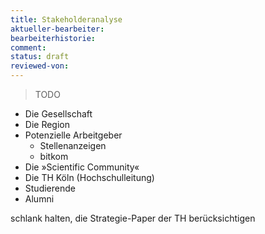 ```yaml
---
title: Stakeholderanalyse
aktueller-bearbeiter:
bearbeiterhistorie:
comment:
status: draft
reviewed-von:
---
```


> TODO

* Die Gesellschaft
* Die Region
* Potenzielle Arbeitgeber
  * Stellenanzeigen
  * bitkom
* Die »Scientific Community«
* Die TH Köln (Hochschulleitung)
* Studierende
* Alumni

schlank halten, die Strategie-Paper der TH berücksichtigen
